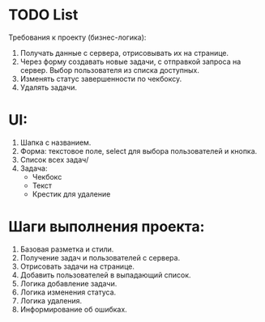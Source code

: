 # TODO List

Требования к проекту (бизнес-логика):
1. Получать данные с сервера, отрисовывать их на странице.
2. Через форму создавать новые задачи, с отправкой запроса на сервер.
   Выбор пользователя из списка доступных.
3. Изменять статус завершенности по чекбоксу.
4. Удалять задачи.

# UI:
1. Шапка с названием.
2. Форма: текстовое поле, select для выбора пользователей и кнопка.
3. Список всех задач/
4. Задача:
   - Чекбокс
   - Текст
   - Крестик для удаление

# Шаги выполнения проекта:
1. Базовая разметка и стили.
2. Получение задач и пользователей с сервера.
3. Отрисовать задачи на странице.
4. Добавить пользователей в выпадающий список.
5. Логика добавление задачи.
6. Логика изменения статуса.
7. Логика удаления.
8. Информирование об ошибках.
